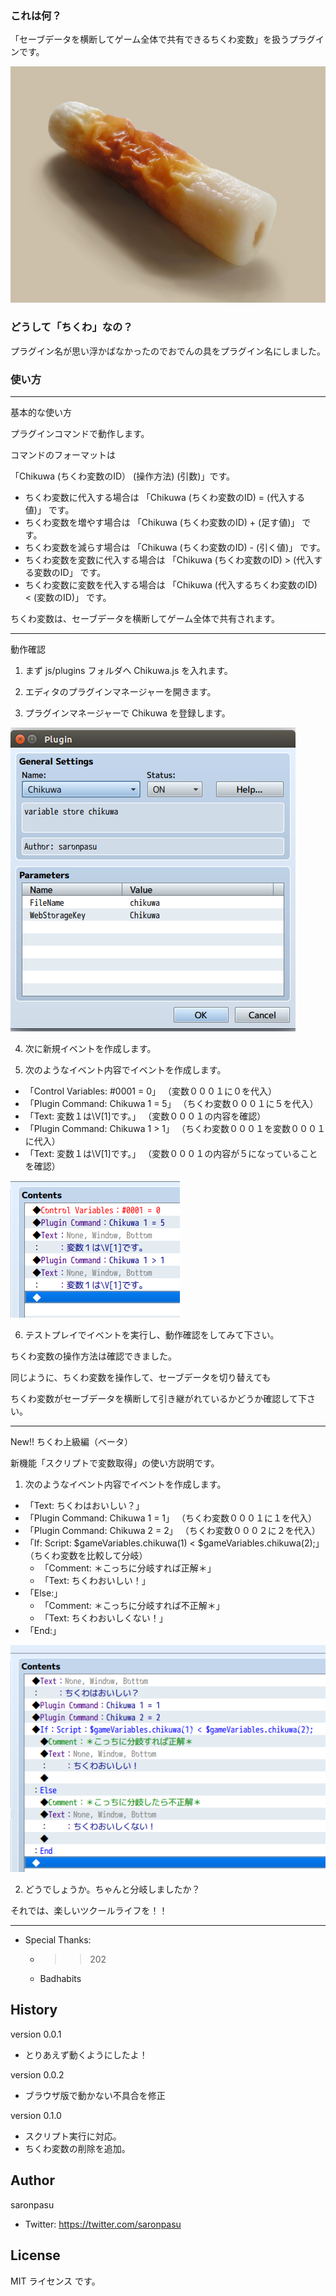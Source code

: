 ### これは何？

「セーブデータを横断してゲーム全体で共有できるちくわ変数」を扱うプラグインです。


![ちくわ](/Chikuwa/img/Chikuwa.jpg)


### どうして「ちくわ」なの？

プラグイン名が思い浮かばなかったのでおでんの具をプラグイン名にしました。


### 使い方

---
基本的な使い方

プラグインコマンドで動作します。

コマンドのフォーマットは

「Chikuwa (ちくわ変数のID） (操作方法) (引数)」です。

- ちくわ変数に代入する場合は 「Chikuwa (ちくわ変数のID) = (代入する値)」 です。
- ちくわ変数を増やす場合は 「Chikuwa (ちくわ変数のID) + (足す値)」 です。
- ちくわ変数を減らす場合は 「Chikuwa (ちくわ変数のID) - (引く値)」 です。
- ちくわ変数を変数に代入する場合は 「Chikuwa (ちくわ変数のID) > (代入する変数のID」 です。
- ちくわ変数に変数を代入する場合は 「Chikuwa (代入するちくわ変数のID) < (変数のID)」 です。

ちくわ変数は、セーブデータを横断してゲーム全体で共有されます。

---
動作確認

1) まず js/plugins フォルダへ Chikuwa.js を入れます。

2) エディタのプラグインマネージャーを開きます。

3) プラグインマネージャーで Chikuwa を登録します。

![プラグインマネージャーの操作画面](/Chikuwa/img/plugin_manager.png)

4) 次に新規イベントを作成します。

5) 次のようなイベント内容でイベントを作成します。

- 「Control Variables: #0001 = 0」 （変数０００１に０を代入）
- 「Plugin Command: Chikuwa 1 = 5」 （ちくわ変数０００１に５を代入）
- 「Text: 変数１は\\V[1]です。」 （変数０００１の内容を確認）
- 「Plugin Command: Chikuwa 1 > 1」 （ちくわ変数０００１を変数０００１に代入）
- 「Text: 変数１は\\V[1]です。」 （変数０００１の内容が５になっていることを確認）

![イベント内容](/Chikuwa/img/event_1.png)

6) テストプレイでイベントを実行し、動作確認をしてみて下さい。



ちくわ変数の操作方法は確認できました。

同じように、ちくわ変数を操作して、セーブデータを切り替えても

ちくわ変数がセーブデータを横断して引き継がれているかどうか確認して下さい。

---
New!! ちくわ上級編（ベータ）

新機能「スクリプトで変数取得」の使い方説明です。

1) 次のようなイベント内容でイベントを作成します。

- 「Text: ちくわはおいしい？」
- 「Plugin Command: Chikuwa 1 = 1」 （ちくわ変数０００１に１を代入）
- 「Plugin Command: Chikuwa 2 = 2」 （ちくわ変数０００２に２を代入）
- 「If: Script: $gameVariables.chikuwa(1) < $gameVariables.chikuwa(2);」 （ちくわ変数を比較して分岐）
   - 「Comment: ＊こっちに分岐すれば正解＊」
   - 「Text: ちくわおいしい！」
- 「Else:」
   - 「Comment: ＊こっちに分岐すれば不正解＊」
   - 「Text: ちくわおいしくない！」
- 「End:」

![イベント内容](/Chikuwa/img/event_2.png)

2) どうでしょうか。ちゃんと分岐しましたか？


それでは、楽しいツクールライフを！！

---
- Special Thanks:
   - >>202
   - Badhabits

## History
version 0.0.1
- とりあえず動くようにしたよ！

version 0.0.2
- ブラウザ版で動かない不具合を修正

version 0.1.0
- スクリプト実行に対応。
- ちくわ変数の削除を追加。

## Author
saronpasu

- Twitter: https://twitter.com/saronpasu

## License
MIT ライセンス です。

